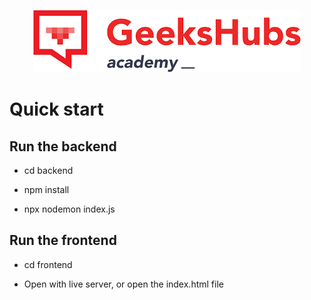 <p align="center">
    <img src="https://github.com/GeeksHubsAcademy/2020-geekshubs-media/blob/master/image/logo.png" >	
</p>

# Quick start

## Run the backend

- cd backend

- npm install

- npx nodemon index.js

## Run the frontend

- cd frontend

- Open with live server, or open the index.html file